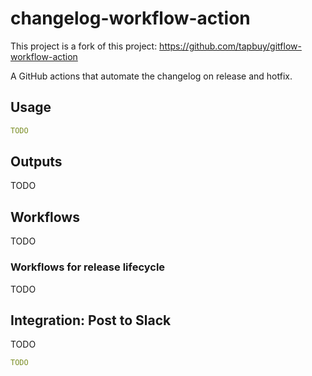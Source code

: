# changelog-workflow-action

This project is a fork of this project: https://github.com/tapbuy/gitflow-workflow-action

A GitHub actions that automate the changelog on release and hotfix.

## Usage

```yaml
TODO
```

## Outputs

TODO

## Workflows

TODO

### Workflows for release lifecycle

TODO

## Integration: Post to Slack

TODO

```yaml
TODO
```
